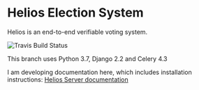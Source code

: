# Helios Election System

Helios is an end-to-end verifiable voting system.


![Travis Build Status](https://travis-ci.org/wrmack/helios-server.svg?branch=wm-upgrade-python3)


This branch uses Python 3.7, Django 2.2 and Celery 4.3

I am developing documentation here, which includes installation instructions: [Helios Server documentation](https://wrmack.github.io/helios-server-docs/site/)
